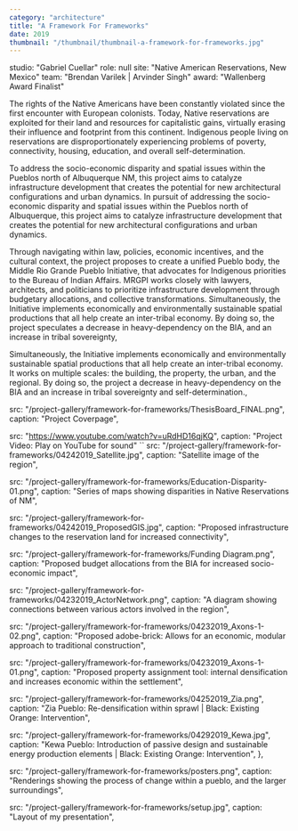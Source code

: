 ```yaml
---
category: "architecture"
title: "A Framework For Frameworks"
date: 2019
thumbnail: "/thumbnail/thumbnail-a-framework-for-frameworks.jpg"
---
```


studio: "Gabriel Cuellar"
role: null
site: "Native American Reservations, New Mexico"
team: "Brendan Varilek | Arvinder Singh"
award: "Wallenberg Award Finalist"

The rights of the Native Americans have been constantly violated since the first encounter with European colonists. Today, Native reservations are exploited for their land and resources for capitalistic gains, virtually erasing their influence and footprint from this continent. Indigenous people living on reservations are disproportionately experiencing problems of poverty, connectivity, housing, education, and overall self-determination.

To address the socio-economic disparity and spatial issues within the Pueblos north of Albuquerque NM, this project aims to catalyze infrastructure development that creates the potential for new architectural configurations and urban dynamics. In pursuit of addressing the socio-economic disparity and spatial issues within the Pueblos north of Albuquerque, this project aims to catalyze infrastructure development that creates the potential for new architectural configurations and urban dynamics.

Through navigating within law, policies, economic incentives, and the cultural context, the project proposes to create a unified Pueblo body, the Middle Rio Grande Pueblo Initiative, that advocates for Indigenous priorities to the Bureau of Indian Affairs.  MRGPI works closely with lawyers, architects, and politicians to prioritize infrastructure development through budgetary allocations, and collective transformations. Simultaneously, the Initiative implements economically and environmentally sustainable spatial productions that all help create an inter-tribal economy. By doing so, the project speculates a decrease in heavy-dependency on the BIA, and an increase in tribal sovereignty,

Simultaneously, the Initiative implements economically and environmentally sustainable spatial productions that all help create an inter-tribal economy. It works on multiple scales: the building, the property, the urban, and the regional. By doing so, the project  a decrease in heavy-dependency on the BIA and an increase in tribal sovereignty and self-determination.,

src: "/project-gallery/framework-for-frameworks/ThesisBoard_FINAL.png",
caption: "Project Coverpage",

src: "https://www.youtube.com/watch?v=uRdHD16qjKQ",
caption: "Project Video: Play on YouTube for sound"
``
src: "/project-gallery/framework-for-frameworks/04242019_Satellite.jpg",
caption: "Satellite image of the region",

src: "/project-gallery/framework-for-frameworks/Education-Disparity-01.png",
caption: "Series of maps showing disparities in Native Reservations of NM",

src: "/project-gallery/framework-for-frameworks/04242019_ProposedGIS.jpg",
caption: "Proposed infrastructure changes to the reservation land for increased connectivity",

src: "/project-gallery/framework-for-frameworks/Funding Diagram.png",
caption: "Proposed budget allocations from the BIA for increased socio-economic impact",

src: "/project-gallery/framework-for-frameworks/04232019_ActorNetwork.png",
caption: "A diagram showing connections between various actors involved in the region",

src: "/project-gallery/framework-for-frameworks/04232019_Axons-1-02.png",
caption: "Proposed adobe-brick: Allows for an economic, modular approach to traditional construction",

src: "/project-gallery/framework-for-frameworks/04232019_Axons-1-01.png",
caption: "Proposed property assignment tool: internal densification and increases economic within the settlement",

src: "/project-gallery/framework-for-frameworks/04252019_Zia.png",
caption: "Zia Pueblo: Re-densification within sprawl | Black: Existing Orange: Intervention",

src: "/project-gallery/framework-for-frameworks/04292019_Kewa.jpg",
caption: "Kewa Pueblo: Introduction of passive design and sustainable energy production elements | Black: Existing Orange: Intervention",      },

src: "/project-gallery/framework-for-frameworks/posters.png",
caption: "Renderings showing the process of change within a pueblo, and the larger surroundings",

src: "/project-gallery/framework-for-frameworks/setup.jpg",
caption: "Layout of my presentation",
